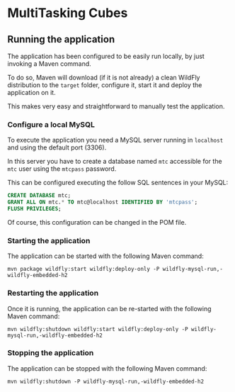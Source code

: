 # MultiTasking Cubes

## Running the application
The application has been configured to be easily run locally, by just invoking
a Maven command.

To do so, Maven will download (if it is not already) a clean WildFly
distribution to the `target` folder, configure it, start it and deploy the
application on it.

This makes very easy and straightforward to manually test the application.

### Configure a local MySQL
To execute the application you need a MySQL server running in `localhost` and
using the default port (3306).

In this server you have to create a database named `mtc` accessible for the
`mtc` user using the `mtcpass` password.

This can be configured executing the follow SQL sentences in your MySQL:

```SQL
CREATE DATABASE mtc;
GRANT ALL ON mtc.* TO mtc@localhost IDENTIFIED BY 'mtcpass';
FLUSH PRIVILEGES;
```

Of course, this configuration can be changed in the POM file.

### Starting the application
The application can be started with the following Maven command:

```
mvn package wildfly:start wildfly:deploy-only -P wildfly-mysql-run,-wildfly-embedded-h2
```

### Restarting the application
Once it is running, the application can be re-started with the following Maven
command:

```
mvn wildfly:shutdown wildfly:start wildfly:deploy-only -P wildfly-mysql-run,-wildfly-embedded-h2
```

### Stopping the application
The application can be stopped with the following Maven command:

```
mvn wildfly:shutdown -P wildfly-mysql-run,-wildfly-embedded-h2
```
